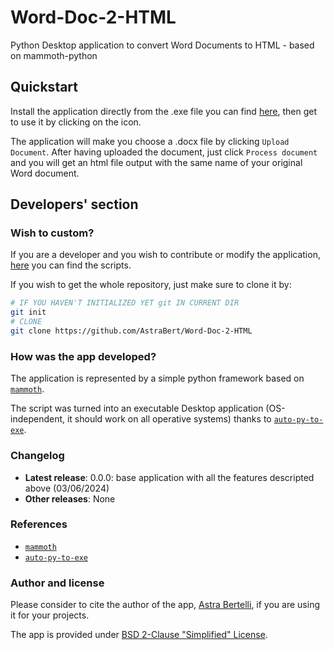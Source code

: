 # Word-Doc-2-HTML
Python Desktop application to convert Word Documents to HTML - based on mammoth-python

## Quickstart
Install the application directly from the .exe file you can find [here](application/Word-Doc-2-HTML.0.0.0.exe), then get to use it by clicking on the icon. 

The application will make you choose a .docx file by clicking `Upload Document`. After having uploaded the document, just click `Process document` and you will get an html file output with the same name of your original Word document.

## Developers' section
### Wish to custom?
If you are a developer and you wish to contribute or modify the application, [here](scripts/) you can find the scripts. 

If you wish to get the whole repository, just make sure to clone it by:
```bash
# IF YOU HAVEN'T INITIALIZED YET git IN CURRENT DIR
git init
# CLONE
git clone https://github.com/AstraBert/Word-Doc-2-HTML
```
### How was the app developed?
The application is represented by a simple python framework based on [`mammoth`](https://github.com/mwilliamson/python-mammoth).

The script was turned into an executable Desktop application (OS-independent, it should work on all operative systems) thanks to [`auto-py-to-exe`](https://github.com/brentvollebregt/auto-py-to-exe). 

### Changelog
- **Latest release**:
  0.0.0: base application with all the features descripted above (03/06/2024)
- **Other releases**:
  None

### References
- [`mammoth`](https://github.com/mwilliamson/python-mammoth)
- [`auto-py-to-exe`](https://github.com/brentvollebregt/auto-py-to-exe)

### Author and license
Please consider to cite the author of the app, [Astra Bertelli](https://github.com/AstraBert), if you are using it for your projects. 

The app is provided under [BSD 2-Clause "Simplified" License](LICENSE).

